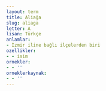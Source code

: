 ```yaml
---
layout: term
title: Aliağa
slug: aliaga
letter: A
lisan: Türkçe
anlamlar:
- İzmir iline bağlı ilçelerden biri
ozellikler:
- - isim
ornekler:
- - ''
orneklerkaynak:
- - ''
---
```

